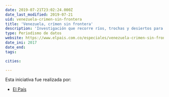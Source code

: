 ```yaml
---
date: 2019-07-21T23:02:24.000Z
date_last_modified: 2019-07-21
uid: venezuela-crimen-sin-frontera
title: 'Venezuela, crímen sin frontera'
description: 'Investigación que recorre ríos, trochas y desiertos para documentar cómo opera la red más grande de contrabando de gasolina en latinoamerica y sus tres actores involucrados: La Guadia Nacional Bolivariana de Venezuela, el ELN de Colombia y bandas criminales colombianas.'
type: Periodismo de datos
website: https://www.elpais.com.co/especiales/venezuela-crimen-sin-frontera/en/home
date_ini: 2017
date_end: 
tags:

cities: 

---
```


Esta iniciativa fue realizada por:

- [El País](/organizaciones/el-pais-col)

